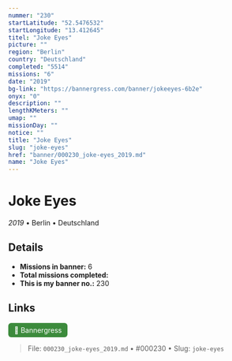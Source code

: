 ```yaml
---
nummer: "230"
startLatitude: "52.5476532"
startLongitude: "13.412645"
titel: "Joke Eyes"
picture: ""
region: "Berlin"
country: "Deutschland"
completed: "5514"
missions: "6"
date: "2019"
bg-link: "https://bannergress.com/banner/jokeeyes-6b2e"
onyx: "0"
description: ""
lengthKMeters: ""
umap: ""
missionDay: ""
notice: ""
title: "Joke Eyes"
slug: "joke-eyes"
href: "banner/000230_joke-eyes_2019.md"
name: "Joke Eyes"
---
```

# Joke Eyes

*2019* • Berlin • Deutschland





## Details

- **Missions in banner:** 6
- **Total missions completed:** 
- **This is my banner no.:** 230





## Links
<a href="https://bannergress.com/banner/jokeeyes-6b2e" target="_blank" style="display:inline-block;margin-right:8px;padding:6px 12px;background:#3c8b3c;color:#fff;text-decoration:none;border-radius:6px;">🔗 Bannergress</a>



> File: `000230_joke-eyes_2019.md` • #000230 • Slug: `joke-eyes`
